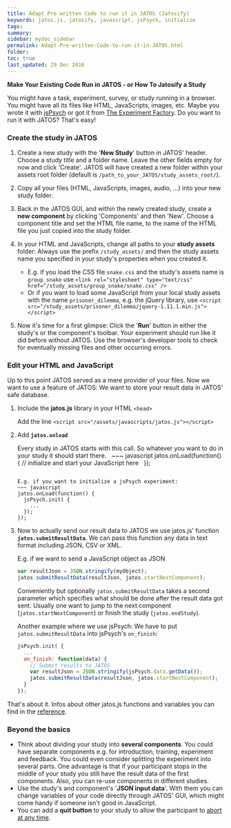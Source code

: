 ```yaml
---
title: Adapt Pre written Code to run it in JATOS (Jatosify)
keywords: jatos.js, jatosify, javascript, jsPsych, initialize
tags:
summary:
sidebar: mydoc_sidebar
permalink: Adapt-Pre-written-Code-to-run-it-in-JATOS.html
folder:
toc: true
last_updated: 29 Dec 2016
---
```


**Make Your Existing Code Run in JATOS - or How To Jatosify a Study**

You might have a  task, experiment, survey, or study running in a browser. You might have all its files like HTML, JavaScripts, images, etc. Maybe you wrote it with [jsPsych](http://www.jspsych.org) or got it from [The Experiment Factory](http://expfactory.github.io). Do you want to run it with JATOS? That's easy!

### Create the study in JATOS

1. Create a new study with the '**New Study**' button in JATOS' header. Choose a study title and a folder name. Leave the other fields empty for now and click 'Create'. JATOS will have created a new folder within your assets root folder (default is `/path_to_your_JATOS/study_assets_root/`).
1. Copy all your files (HTML, JavaScripts, images, audio, ...) into your new study folder. 
1. Back in the JATOS GUI, and within the newly created study, create a **new component** by clicking 'Components' and then 'New'. Choose a component title and set the HTML file name, to the name of the HTML file you just copied into the study folder.
1. In your HTML and JavaScripts, change all paths to your **study assets** folder: Always use the prefix `/study_assets/` and then the study assets name you specified in your study's properties when you created it.

    * E.g. if you load the CSS file `snake.css` and the study's assets name is `group_snake` use `<link rel="stylesheet" type="text/css" href="/study_assets/group_snake/snake.css" />`
    * Or if you want to load some JavaScript from your local study assets with the name `prisoner_dilemma`, e.g. the jQuery library, use `<script src="/study_assets/prisoner_dilemma/jquery-1.11.1.min.js"></script>`

1. Now it's time for a first glimpse: Click the '**Run**' button in either the study's or the component's toolbar. Your experiment should run like it did before without JATOS. Use the browser's developer tools to check for eventually missing files and other occurring errors.

### Edit your HTML and JavaScript

Up to this point JATOS served as a mere provider of your files. Now we want to use a feature of JATOS: We want to store your result data in JATOS' safe database. 

1. Include the **jatos.js** library in your HTML `<head>`

    Add the line `<script src="/assets/javascripts/jatos.js"></script>`

1. Add **`jatos.onload`**

   Every study in JATOS starts with this call. So whatever you want to do in your study it should start there. 
   ~~~ javascript
   jatos.onLoad(function() {
       // initialize and start your JavaScript here
   });
   ~~~
   
   E.g. if you want to initialize a jsPsych experiment:
   ~~~ javascript
   jatos.onLoad(function() {
     jsPsych.init( {
       ...
     });
   });
   ~~~
   
1. Now to actually send our result data to JATOS we use jatos.js' function **`jatos.submitResultData`**. We can pass this function any data in text format including JSON, CSV or XML.

   E.g. if we want to send a JavaScript object as JSON
   ~~~ javascript
   var resultJson = JSON.stringify(myObject);
   jatos.submitResultData(resultJson, jatos.startNextComponent);
   ~~~
    
   Conveniently but optionally `jatos.submitResultData` takes a second parameter which specifies what should be done after the result data got sent. Usually one want to jump to the next component (`jatos.startNextComponent`) or finish the study (`jatos.endStudy`).

   Another example where we use jsPsych: We have to put `jatos.submitResultData` into jsPsych's `on_finish`:
   ~~~ javascript
   jsPsych.init( {
     ...
     on_finish: function(data) {
       // Submit results to JATOS
       var resultJson = JSON.stringify(jsPsych.data.getData());
       jatos.submitResultData(resultJson, jatos.startNextComponent);
     }
   });
   ~~~

That's about it. Infos about other jatos.js functions and variables you can find in the [reference](jatos.js-Reference.html). 

### Beyond the basics

* Think about dividing your study into **several components**. You could have separate components e.g. for introduction, training, experiment and feedback. You could even consider splitting the experiment into several parts. One advantage is that if your participant stops in the middle of your study you still have the result data of the first components. Also, you can re-use components in different studies.
* Use the study's and component's '**JSON input data**'. With them you can change variables of your code directly through JATOS' GUI, which might come handy if someone isn't good in JavaScript.
* You can add a **quit button** to your study to allow the participant to [abort at any time](Data-Privacy-and-Ethics.html#things-you-should-consider-in-your-studies). 
